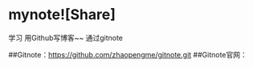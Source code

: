 # mynote![Share]
学习
用Github写博客~~ 通过gitnote

##Gitnote：https://github.com/zhaopengme/gitnote.git
##Gitnote官网：